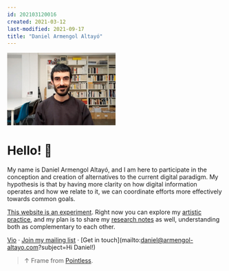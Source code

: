 ```yaml
---
id: 202103120016
created: 2021-03-12
last-modified: 2021-09-17
title: "Daniel Armengol Altayó"
---
```

<!-- ![](../assets/202103120055.jpg) -->
<img src="../assets/202103120055.jpg" style="width:50%">

# Hello! 👋

My name is Daniel Armengol Altayó, and I am here to participate in the conception and creation of alternatives to the current digital paradigm. My hypothesis is that by having more clarity on how digital information operates and how we relate to it, we can coordinate efforts more effectively towards common goals.

[This website is an experiment](202108311605). Right now you can explore my [artistic practice](202103150041), and my plan is to share my [research notes](202103120337) as well, understanding both as complementary to each other.

[Vio](202104071256) · [Join my mailing list](https://tinyletter.com/danielarmengolaltayo) · [Get in touch](mailto:daniel@armengol-altayo.com?subject=Hi Daniel!)

>↑ Frame from [Pointless](202105291521).